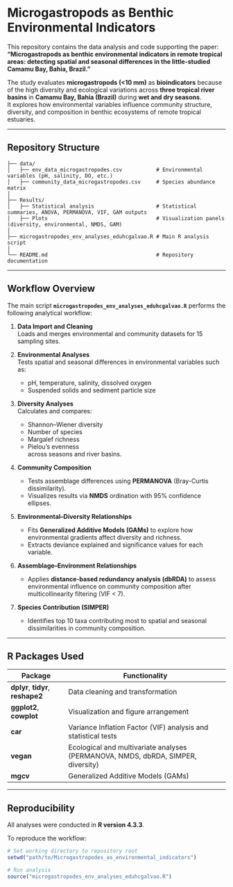 # Microgastropods as Benthic Environmental Indicators

This repository contains the data analysis and code supporting the paper:  
**“Microgastropods as benthic environmental indicators in remote tropical areas: detecting spatial and seasonal differences in the little-studied Camamu Bay, Bahia, Brazil.”**

The study evaluates **microgastropods (<10 mm)** as **bioindicators** because of the high diversity and ecological variations across **three tropical river basins** in **Camamu Bay, Bahia (Brazil)** during **wet and dry seasons**.  
It explores how environmental variables influence community structure, diversity, and composition in benthic ecosystems of remote tropical estuaries.

---

## Repository Structure

```text
├── data/
│   ├── env_data_microgastropodes.csv           # Environmental variables (pH, salinity, DO, etc.)
│   ├── community_data_microgastropodes.csv     # Species abundance matrix
│
├── Results/
│   ├── Statistical analysis                    # Statistical summaries, ANOVA, PERMANOVA, VIF, GAM outputs
│   ├── Plots                                   # Visualization panels (diversity, environmental, NMDS, GAM)
│
├── microgastropodes_env_analyses_eduhcgalvao.R # Main R analysis script
│
└── README.md                                   # Repository documentation
```

---

## Workflow Overview

The main script **`microgastropodes_env_analyses_eduhcgalvao.R`** performs the following analytical workflow:

1. **Data Import and Cleaning**  
   Loads and merges environmental and community datasets for 15 sampling sites.

2. **Environmental Analyses**  
   Tests spatial and seasonal differences in environmental variables such as:
   - pH, temperature, salinity, dissolved oxygen
   - Suspended solids and sediment particle size

3. **Diversity Analyses**  
   Calculates and compares:
   - Shannon–Wiener diversity
   - Number of species
   - Margalef richness
   - Pielou’s evenness  
   across seasons and river basins.

4. **Community Composition**  
   - Tests assemblage differences using **PERMANOVA** (Bray-Curtis dissimilarity).  
   - Visualizes results via **NMDS** ordination with 95% confidence ellipses.

5. **Environmental–Diversity Relationships**  
   - Fits **Generalized Additive Models (GAMs)** to explore how environmental gradients affect diversity and richness.  
   - Extracts deviance explained and significance values for each variable.

6. **Assemblage–Environment Relationships**  
   - Applies **distance-based redundancy analysis (dbRDA)** to assess environmental influence on community composition after multicollinearity filtering (VIF < 7).

7. **Species Contribution (SIMPER)**  
   - Identifies top 10 taxa contributing most to spatial and seasonal dissimilarities in community composition.

---

## R Packages Used

| Package | Functionality |
|----------|----------------|
| **dplyr**, **tidyr**, **reshape2** | Data cleaning and transformation |
| **ggplot2**, **cowplot** | Visualization and figure arrangement |
| **car** | Variance Inflation Factor (VIF) analysis and statistical tests |
| **vegan** | Ecological and multivariate analyses (PERMANOVA, NMDS, dbRDA, SIMPER, diversity) |
| **mgcv** | Generalized Additive Models (GAMs) |

---

## Reproducibility

All analyses were conducted in **R version 4.3.3**.

To reproduce the workflow:

```r
# Set working directory to repository root
setwd("path/to/Microgastropodes_as_environmental_indicators")

# Run analysis
source("microgastropodes_env_analyses_eduhcgalvao.R")
